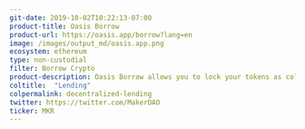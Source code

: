 ```yaml
---
git-date: 2019-10-02T10:22:13-07:00
product-title: Oasis Borrow
product-url: https://oasis.app/borrow?lang=en
image: /images/output_md/oasis.app.png
ecosystem: ethereum
type: non-custodial
filter: Borrow Crypto
product-description: Oasis Borrow allows you to lock your tokens as collateral to generate Dai, a decentralized stablecoin soft-pegged to 1 USD.
coltitle:  "Lending"
colpermalink: decentralized-lending
twitter: https://twitter.com/MakerDAO
ticker: MKR
---
```

